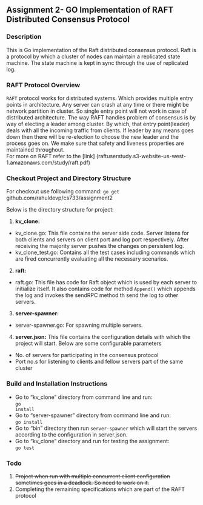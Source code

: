 ## Assignment 2- GO Implementation of RAFT Distributed Consensus Protocol <br/>

### Description

This is Go implementation of the Raft distributed consensus protocol. Raft is a protocol by which a cluster of nodes can maintain a replicated state machine. The state machine is kept in sync through the use of replicated log. 

### RAFT Protocol Overview

<code>RAFT</code> protocol works for distributed systems. Which provides multiple entry points in architecture. Any server can crash at any time or there might be network partition in cluster. So single entry point will not work in case of distributed architecture. 
The way RAFT handles problem of consensus is by way of electing a leader among cluster. By which, that entry point(leader) deals with all the incoming traffic from clients. If leader by any means goes down then there will be re-election to choose the new leader and the process goes on. We make sure that safety and liveness properties are maintained throughout. <br/>
For more on RAFT refer to the [link] (raftuserstudy.s3-website-us-west-1.amazonaws.com/study/raft.pdf)

### Checkout Project and Directory Structure

For checkout use following command:
<code>go get</code> github.com/rahuldevp/cs733/assignment2

Below is the directory structure for project:

1. <b>kv_clone:</b>
  * kv_clone.go: This file contains the server side code. Server listens for both clients and servers on client port and log port respectively. After receiving the majority server pushes the changes on persistent log.
  * kv_clone_test.go: Contains all the test cases including commands which are fired concurrently evaluating all the necessary scenarios.
2. <b>raft:</b>
  * raft.go: This file has code for Raft object which is used by each server to initialize itself. It also contains code for method <code>Append()</code> which appends the log and invokes the sendRPC method th send the log to other servers.
3. <b>server-spawner:</b>
  * server-spawner.go: For spawning multiple servers.
4. <b>server.json:</b> This file contains the configuration details with which the project will start. Below are some configurable parameters
  * No. of servers for participating in the consensus protocol
  * Port no.s for listening to clients and fellow servers part of the same cluster


### Build and Installation Instructions
* Go to “kv_clone” directory from command line and run:
 <br/><code>go install </code>
* Go to “server-spawner” directory from command line and run:
<br/><code>go install</code>
* Go to “bin” directory then run <code>server-spawner</code> which will start the servers according to the configuration in server.json.
* Go to “kv_clone” directory and run for testing the assignment:
 <br/><code>go test </code>

### Todo
1. ~~Project when run with multiple concurrent client configuration sometimes goes in a deadlock. So need to work on it.~~
2. Completing the remaining specifications which are part of the RAFT protocol
